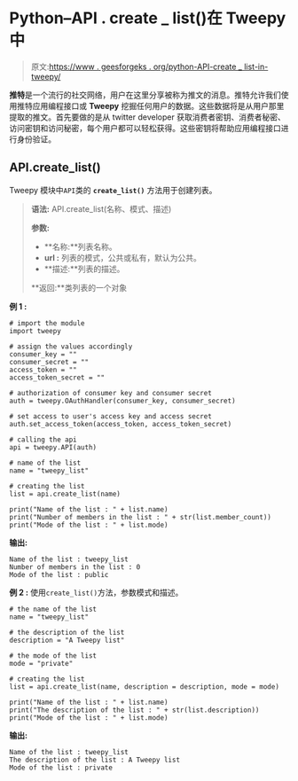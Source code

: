 # Python–API . create _ list()在 Tweepy 中

> 原文:[https://www . geesforgeks . org/python-API-create _ list-in-tweepy/](https://www.geeksforgeeks.org/python-api-create_list-in-tweepy/)

**推特**是一个流行的社交网络，用户在这里分享被称为推文的消息。推特允许我们使用推特应用编程接口或 **Tweepy** 挖掘任何用户的数据。这些数据将是从用户那里提取的推文。首先要做的是从 twitter developer 获取消费者密钥、消费者秘密、访问密钥和访问秘密，每个用户都可以轻松获得。这些密钥将帮助应用编程接口进行身份验证。

## API.create_list()

Tweepy 模块中`API`类的 **`create_list()`** 方法用于创建列表。

> **语法:** API.create_list(名称、模式、描述)
> 
> **参数:**
> 
> *   **名称:**列表名称。
> *   **url :** 列表的模式，公共或私有，默认为公共。
> *   **描述:**列表的描述。
> 
> **返回:**类列表的一个对象

**例 1 :**

```
# import the module
import tweepy

# assign the values accordingly
consumer_key = ""
consumer_secret = ""
access_token = ""
access_token_secret = ""

# authorization of consumer key and consumer secret
auth = tweepy.OAuthHandler(consumer_key, consumer_secret)

# set access to user's access key and access secret 
auth.set_access_token(access_token, access_token_secret)

# calling the api 
api = tweepy.API(auth)

# name of the list
name = "tweepy_list"

# creating the list
list = api.create_list(name)

print("Name of the list : " + list.name)
print("Number of members in the list : " + str(list.member_count))
print("Mode of the list : " + list.mode)
```

**输出:**

```
Name of the list : tweepy_list
Number of members in the list : 0
Mode of the list : public

```

**例 2 :** 使用`create_list()`方法，参数模式和描述。

```
# the name of the list
name = "tweepy_list"

# the description of the list
description = "A Tweepy list"

# the mode of the list
mode = "private"

# creating the list
list = api.create_list(name, description = description, mode = mode)

print("Name of the list : " + list.name)
print("The description of the list : " + str(list.description))
print("Mode of the list : " + list.mode)
```

**输出:**

```
Name of the list : tweepy_list
The description of the list : A Tweepy list
Mode of the list : private

```